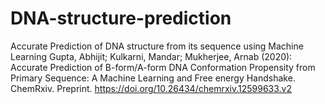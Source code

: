 # DNA-structure-prediction
Accurate Prediction of DNA structure from its sequence using Machine Learning
Gupta, Abhijit; Kulkarni, Mandar; Mukherjee, Arnab (2020): Accurate Prediction of B-form/A-form DNA Conformation Propensity from Primary Sequence: A Machine Learning and Free energy Handshake. ChemRxiv. Preprint. https://doi.org/10.26434/chemrxiv.12599633.v2 
